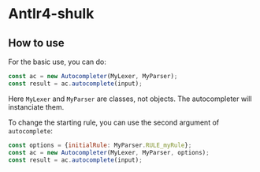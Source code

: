 

# Antlr4-shulk

## How to use
For the basic use, you can do:
```javascript 
const ac = new Autocompleter(MyLexer, MyParser);
const result = ac.autocomplete(input);
```
Here `MyLexer` and `MyParser` are classes, not objects. The autocompleter will instanciate them.

To change the starting rule, you can use the second argument of `autocomplete`:
```javascript
const options = {initialRule: MyParser.RULE_myRule};
const ac = new Autocompleter(MyLexer, MyParser, options);
const result = ac.autocomplete(input);
```
